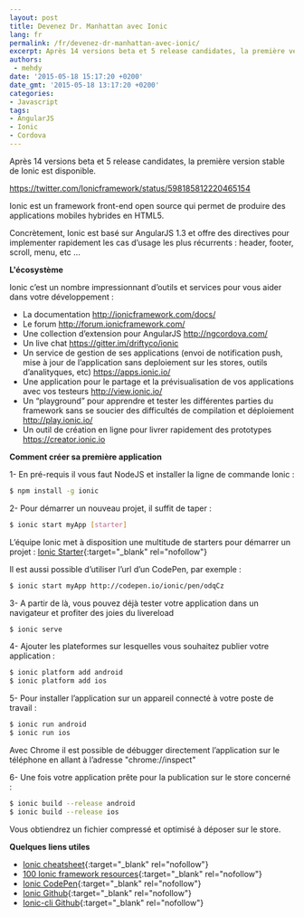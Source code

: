 ```yaml
---
layout: post
title: Devenez Dr. Manhattan avec Ionic
lang: fr
permalink: /fr/devenez-dr-manhattan-avec-ionic/
excerpt: Après 14 versions beta et 5 release candidates, la première version stable de Ionic est disponible.
authors:
 - mehdy
date: '2015-05-18 15:17:20 +0200'
date_gmt: '2015-05-18 13:17:20 +0200'
categories:
- Javascript
tags:
- AngularJS
- Ionic
- Cordova
---
```


Après 14 versions beta et 5 release candidates, la première version stable de Ionic est disponible.

https://twitter.com/Ionicframework/status/598185812220465154

Ionic est un framework front-end  open source qui permet de produire des applications mobiles hybrides en HTML5.

Concrètement, Ionic est basé sur AngularJS 1.3 et offre des directives pour implementer rapidement les cas d’usage les plus récurrents : header, footer, scroll, menu, etc ...

**L'écosystème**

Ionic c’est un nombre impressionnant d’outils et services pour vous aider dans votre développement :

-   La documentation <http://ionicframework.com/docs/>
-   Le forum <http://forum.ionicframework.com/>
-   Une collection d’extension pour AngularJS <http://ngcordova.com/>
-   Un live chat <https://gitter.im/driftyco/ionic>
-   Un service de gestion de ses applications (envoi de notification push, mise à jour de l’application sans deploiement sur les stores, outils d’analityques, etc)  <https://apps.ionic.io/>
-   Une application pour le partage et la prévisualisation de vos applications avec vos testeurs <http://view.ionic.io/>
-   Un “playground” pour apprendre et tester les différentes parties du framework sans se soucier des difficultés de compilation et déploiement <http://play.ionic.io/>
-   Un outil de création en ligne pour livrer rapidement des prototypes <https://creator.ionic.io>

**Comment créer sa première application**

1- En pré-requis il vous faut NodeJS et installer la ligne de commande Ionic :

```sh
$ npm install -g ionic
```

2- Pour démarrer un nouveau projet, il suffit de taper :

```sh
$ ionic start myApp [starter]
```

L’équipe Ionic met à disposition une multitude de starters pour démarrer un projet : [Ionic Starter](https://github.com/driftyco?utf8=%E2%9C%93&query=starter){:target="_blank" rel="nofollow"}

Il est aussi possible d’utiliser l’url d’un CodePen, par exemple :

```sh
$ ionic start myApp http://codepen.io/ionic/pen/odqCz
```

3- A partir de là, vous pouvez déjà tester votre application dans un navigateur et profiter des joies du livereload

```sh
$ ionic serve
```

4- Ajouter les plateformes sur lesquelles vous souhaitez publier votre application :

```sh
$ ionic platform add android
$ ionic platform add ios
```

5- Pour installer l’application sur un appareil connecté à votre poste de travail :

```sh
$ ionic run android
$ ionic run ios
```

Avec Chrome il est possible de débugger directement l’application sur le téléphone en allant à l’adresse "chrome://inspect"

6- Une fois votre application prête pour la publication sur le store concerné :

```sh
$ ionic build --release android
$ ionic build --release ios
```

Vous obtiendrez un fichier compressé et optimisé à déposer sur le store.

**Quelques liens utiles**

- [Ionic cheatsheet](http://devdactic.com/wp-content/uploads/2015/02/ionic-cheatsheet.png){:target="_blank" rel="nofollow"}
- [100 Ionic framework resources](http://mcgivery.com/100-ionic-framework-resources/){:target="_blank" rel="nofollow"}
- [Ionic CodePen](http://codepen.io/ionic/){:target="_blank" rel="nofollow"}
- [Ionic Github](https://github.com/driftyco/ionic){:target="_blank" rel="nofollow"}
- [Ionic-cli Github](https://github.com/driftyco/ionic-cli){:target="_blank" rel="nofollow"}

